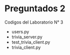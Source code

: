 # Preguntados 2

Codigos del Laboratorio N° 3
  - users.py
  - trivia_server.py
  - test_trivia_client.py
  - trivia_client.py
